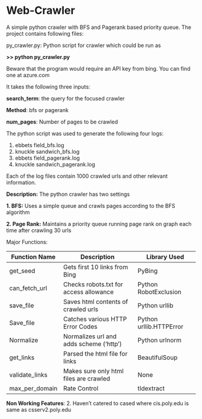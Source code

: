 # Web-Crawler
A simple python crawler with BFS and Pagerank based priority queue. The project contains following files:

py_crawler.py: Python script for crawler which could be run as 

**>> python py_crawler.py**

Beware that the program would require an API key from bing. You can find one at azure.com

It takes the following three inputs:

**search_term**: the query for the focused crawler

**Method**: bfs or pagerank

**num_pages**: Number of pages to be crawled

The python script was used to generate the following four logs:

1. ebbets field_bfs.log
2. knuckle sandwich_bfs.log
3. ebbets field_pagerank.log
4. knuckle sandwich_pagerank.log

Each of the log files contain 1000 crawled urls and other relevant information.

**Description:**
The python crawler has two settings

**1. BFS:** Uses a simple queue and crawls pages according to the BFS algorithm

**2. Page Rank:** Maintains a priority queue running page rank on graph each time after crawling 30 urls

Major Functions:

|   Function Name	   |                Description					       |      Library Used        |
| ------------------ | ----------------------------------------- | ------------------------ |
| get_seed	         |   Gets first 10 links from Bing			     |   PyBing                 |
| can_fetch_url	     |   Checks robots.txt for access allowance	 |	 Python RobotExclusion  | 
| save_file	         |   Saves html contents of crawled urls		 |   Python urllib          | 
| Save_file	         |   Catches various HTTP Error Codes		     |   Python urllib.HTTPError|
| Normalize	         |   Normalizes url and adds scheme (‘http’) |	 Python urlnorm         | 
| get_links	         |   Parsed the html file for links			     |   BeautifulSoup          | 
| validate_links	   |   Makes sure only html files are crawled	 |	 None                   |
| max_per_domain	   |   Rate Control					                   |   tldextract             | 

**Non Working Features**:
2. Haven’t catered to cased where cis.poly.edu is same as csserv2.poly.edu


